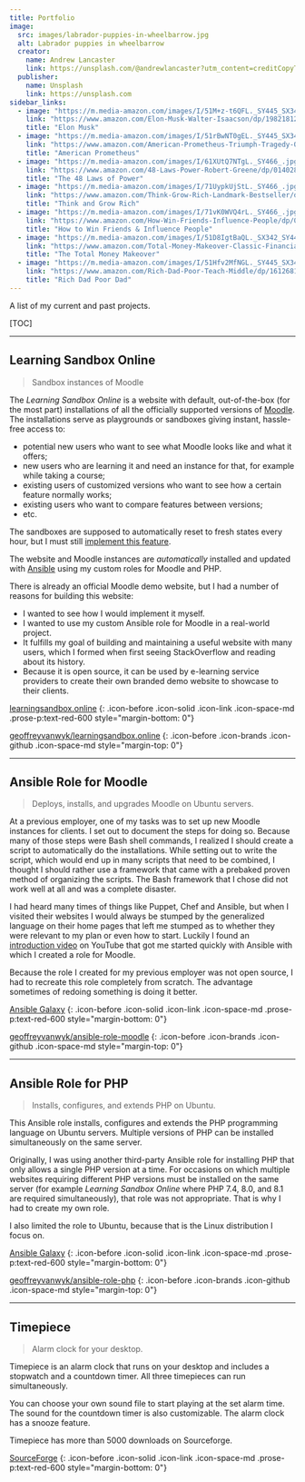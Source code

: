 ```yaml
---
title: Portfolio
image:
  src: images/labrador-puppies-in-wheelbarrow.jpg
  alt: Labrador puppies in wheelbarrow
  creator:
    name: Andrew Lancaster
    link: https://unsplash.com/@andrewlancaster?utm_content=creditCopyText&utm_medium=referral&utm_source=unsplash
  publisher:
    name: Unsplash
    link: https://unsplash.com
sidebar_links:
  - image: "https://m.media-amazon.com/images/I/51M+z-t6QFL._SY445_SX342_.jpg"
    link: "https://www.amazon.com/Elon-Musk-Walter-Isaacson/dp/1982181281/ref=zg_bsar_g_books_sccl_11/141-8862560-3103627?psc=1&_encoding=UTF8&tag=geoffreyvanwy-20&linkCode=ur2&linkId=6317b7e049d3e734fe6160ed7abb4a66&camp=1789&creative=9325"
    title: "Elon Musk"
  - image: "https://m.media-amazon.com/images/I/51rBwNT0gEL._SY445_SX342_.jpg"
    link: "https://www.amazon.com/American-Prometheus-Triumph-Tragedy-Oppenheimer/dp/0375726268/ref=zg_bsar_g_books_sccl_10/141-8862560-3103627?psc=1&_encoding=UTF8&tag=geoffreyvanwy-20&linkCode=ur2&linkId=149450a0fc697683816502223dbe35d6&camp=1789&creative=9325"
    title: "American Prometheus"
  - image: "https://m.media-amazon.com/images/I/61XUtQ7NTgL._SY466_.jpg"
    link: "https://www.amazon.com/48-Laws-Power-Robert-Greene/dp/0140280197/ref=zg_bsms_g_books_sccl_30/141-8862560-3103627?psc=1&_encoding=UTF8&tag=geoffreyvanwy-20&linkCode=ur2&linkId=d24229f0b8203e53408eb20861d725ae&camp=1789&creative=9325"
    title: "The 48 Laws of Power"
  - image: "https://m.media-amazon.com/images/I/71UypkUjStL._SY466_.jpg"
    link: "https://www.amazon.com/Think-Grow-Rich-Landmark-Bestseller/dp/1585424331/ref=zg_bsar_g_books_sccl_7/141-8862560-3103627?psc=1&_encoding=UTF8&tag=geoffreyvanwy-20&linkCode=ur2&linkId=6e3273c65a2e8d7b7f5596aa0bc0199a&camp=1789&creative=9325"
    title: "Think and Grow Rich"
  - image: "https://m.media-amazon.com/images/I/71vK0WVQ4rL._SY466_.jpg"
    link: "https://www.amazon.com/How-Win-Friends-Influence-People/dp/0671027034/ref=zg_bsar_g_books_sccl_14/141-8862560-3103627?psc=1&_encoding=UTF8&tag=geoffreyvanwy-20&linkCode=ur2&linkId=988a311df045f903ea1d0c04873476af&camp=1789&creative=9325"
    title: "How to Win Friends & Influence People"
  - image: "https://m.media-amazon.com/images/I/51D8IgtBaQL._SX342_SY445_.jpg"
    link: "https://www.amazon.com/Total-Money-Makeover-Classic-Financial/dp/1595555277/ref=zg_bsms_g_books_sccl_37/141-8862560-3103627?psc=1&_encoding=UTF8&tag=geoffreyvanwy-20&linkCode=ur2&linkId=27f2ad50ecec699a02ed02ca3abeeb2e&camp=1789&creative=9325"
    title: "The Total Money Makeover"
  - image: "https://m.media-amazon.com/images/I/51Hfv2MfNGL._SY445_SX342_.jpg"
    link: "https://www.amazon.com/Rich-Dad-Poor-Teach-Middle/dp/1612681131/ref=zg_bsar_g_books_sccl_28/141-8862560-3103627?psc=1&_encoding=UTF8&tag=geoffreyvanwy-20&linkCode=ur2&linkId=7a71501cc27b9dad5bd92240bde89a96&camp=1789&creative=9325"
    title: "Rich Dad Poor Dad"
---
```


A list of my current and past projects.

[TOC]

---

## Learning Sandbox Online

> Sandbox instances of Moodle

The _Learning Sandbox Online_ is a website with default, out-of-the-box (for the
most part) installations of all the officially supported versions of
[Moodle][1]. The installations serve as playgrounds or sandboxes giving instant,
hassle-free access to:

* potential new users who want to see what Moodle looks like and what it offers;
* new users who are learning it and need an instance for that, for example while taking a course;
* existing users of customized versions who want to see how a certain feature normally works;
* existing users who want to compare features between versions;
* etc.

The sandboxes are supposed to automatically reset to fresh states every hour,
but I must still [implement this feature][2].

The website and Moodle instances are _automatically_ installed and updated with
[Ansible][3] using my custom roles for Moodle and PHP.

There is already an official Moodle demo website, but I had a number of reasons
for building this website:

* I wanted to see how I would implement it myself.
* I wanted to use my custom Ansible role for Moodle in a real-world project.
* It fulfills my goal of building and maintaining a useful website with many
  users, which I formed when first seeing StackOverflow and reading about its
  history.
* Because it is open source, it can be used by e-learning service providers to
  create their own branded demo website to showcase to their clients.

[learningsandbox.online](https://learningsandbox.online)
{: .icon-before .icon-solid .icon-link .icon-space-md .prose-p:text-red-600 style="margin-bottom: 0"}

[geoffreyvanwyk/learningsandbox.online](https://github.com/geoffreyvanwyk/learningsandbox.online)
{: .icon-before .icon-brands .icon-github .icon-space-md style="margin-top: 0"}

---

## Ansible Role for Moodle

> Deploys, installs, and upgrades Moodle on Ubuntu servers.

At a previous employer, one of my tasks was to set up new Moodle instances for
clients. I set out to document the steps for doing so. Because many of those
steps were Bash shell commands, I realized I should create a script to
automatically do the installations. While setting out to write the script, which
would end up in many scripts that need to be combined, I thought I should rather
use a framework that came with a prebaked proven method of organizing the
scripts. The Bash framework that I chose did not work well at all and was a
complete disaster.

I had heard many times of things like Puppet, Chef and Ansible, but when I
visited their websites I would always be stumped by the generalized language on
their home pages that left me stumped as to whether they were relevant to my
plan or even how to start. Luckily I found an [introduction video][4] on YouTube
that got me started quickly with Ansible with which I created a role for Moodle.

Because the role I created for my previous employer was not open source, I had
to recreate this role completely from scratch. The advantage sometimes of
redoing something is doing it better.

[Ansible Galaxy](https://galaxy.ansible.com/ui/standalone/roles/geoffreyvanwyk/moodle/)
{: .icon-before .icon-solid .icon-link .icon-space-md .prose-p:text-red-600 style="margin-bottom: 0"}

[geoffreyvanwyk/ansible-role-moodle](https://github.com/geoffreyvanwyk/ansible-role-moodle)
{: .icon-before .icon-brands .icon-github .icon-space-md style="margin-top: 0"}

---

## Ansible Role for PHP

> Installs, configures, and extends PHP on Ubuntu.

This Ansible role installs, configures and extends the PHP programming language
on Ubuntu servers. Multiple versions of PHP can be installed simultaneously on
the same server.

Originally, I was using another third-party Ansible role for installing PHP that
only allows a single PHP version at a time. For occasions on which multiple
websites requiring different PHP versions must be installed on the same server
(for example _Learning Sandbox Online_ where PHP 7.4, 8.0, and 8.1 are required
simultaneously), that role was not appropriate.  That is why I had to create my
own role.

I also limited the role to Ubuntu, because that is the Linux distribution I
focus on.

[Ansible Galaxy](https://galaxy.ansible.com/ui/standalone/roles/geoffreyvanwyk/php/)
{: .icon-before .icon-solid .icon-link .icon-space-md .prose-p:text-red-600 style="margin-bottom: 0"}

[geoffreyvanwyk/ansible-role-php](https://github.com/geoffreyvanwyk/ansible-role-php)
{: .icon-before .icon-brands .icon-github .icon-space-md style="margin-top: 0"}

---

## Timepiece

> Alarm clock for your desktop.

Timepiece is an alarm clock that runs on your desktop and includes a stopwatch
and a countdown timer. All three timepieces can run simultaneously.

You can choose your own sound file to start playing at the set alarm time. The
sound for the countdown timer is also customizable. The alarm clock has a snooze
feature.

Timepiece has more than 5000 downloads on Sourceforge.

[SourceForge](https://sourceforge.net/projects/timepiece/)
{: .icon-before .icon-solid .icon-link .icon-space-md .prose-p:text-red-600 style="margin-bottom: 0"}

[1]:  https://moodle.org/
[2]:  https://github.com/geoffreyvanwyk/learningsandbox.online/issues/7
[3]:  https://docs.ansible.com/ansible/
[4]:  https://www.youtube.com/watch?v=uR1_hlHxvhc
